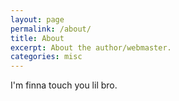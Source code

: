 ```yaml
---
layout: page
permalink: /about/
title: About
excerpt: About the author/webmaster.
categories: misc
---
```

I'm finna touch you lil bro.